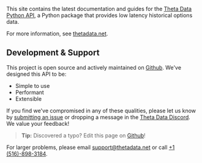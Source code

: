 
This site contains the latest documentation and guides for the
[Theta Data Python API](https://github.com/ThetaData-API/PythonAPI),
a Python package that provides low latency historical options data.

For more information, see [thetadata.net](https://thetadata.net).

## Development & Support

This project is open source and actively maintained on [Github](https://github.com/ThetaData-API/PythonAPI).
We've designed this API to be:

- Simple to use
- Performant
- Extensible

If you find we've compromised in any of these qualities,
please let us know by
[submitting an issue](https://github.com/ThetaData-API/PythonAPI/issues) or
dropping a message in the [Theta Data Discord](https://discord.gg/YXkxdc3h4T).
We value your feedback!

> **Tip:** Discovered a typo? Edit this page on [Github](https://github.com/ThetaData-API/PythonAPI/tree/master/docs)!

For larger problems, please email
[support@thetadata.net](mailto:support@thetadata.net) or call
[+1 (516)-898-3184](tel:15168983184). 
